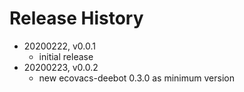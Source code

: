 # Release History

* 20200222, v0.0.1
	* initial release
* 20200223, v0.0.2
	* new ecovacs-deebot 0.3.0 as minimum version
	
